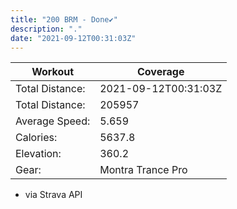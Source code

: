 ```yaml
---
title: "200 BRM - Done✔️"
description: "."
date: "2021-09-12T00:31:03Z"
---
```


| Workout | Coverage |
| ----------- | ----------- |
Total Distance: | 2021-09-12T00:31:03Z
Total Distance: | 205957
Average Speed: | 5.659
Calories: | 5637.8
Elevation: | 360.2
Gear: | Montra Trance Pro

- via Strava API
